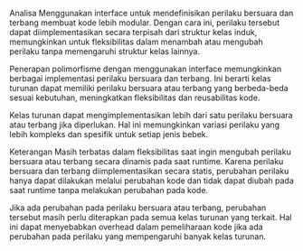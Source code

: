 Analisa
Menggunakan interface untuk mendefinisikan perilaku bersuara dan terbang membuat kode lebih modular. Dengan cara ini, perilaku tersebut dapat diimplementasikan secara terpisah dari struktur kelas induk, memungkinkan untuk fleksibilitas dalam menambah atau mengubah perilaku tanpa memengaruhi struktur kelas lainnya.

Penerapan polimorfisme dengan menggunakan interface memungkinkan berbagai implementasi perilaku bersuara dan terbang. Ini berarti kelas turunan dapat memiliki perilaku bersuara atau terbang yang berbeda-beda sesuai kebutuhan, meningkatkan fleksibilitas dan reusabilitas kode.

Kelas turunan dapat mengimplementasikan lebih dari satu perilaku bersuara atau terbang jika diperlukan. Hal ini memungkinkan variasi perilaku yang lebih kompleks dan spesifik untuk setiap jenis bebek.

Keterangan
Masih terbatas dalam fleksibilitas saat ingin mengubah perilaku bersuara atau terbang secara dinamis pada saat runtime. Karena perilaku bersuara dan terbang diimplementasikan secara statis, perubahan perilaku hanya dapat dilakukan melalui perubahan kode dan tidak dapat diubah pada saat runtime tanpa melakukan perubahan pada kode.

Jika ada perubahan pada perilaku bersuara atau terbang, perubahan tersebut masih perlu diterapkan pada semua kelas turunan yang terkait. Hal ini dapat menyebabkan overhead dalam pemeliharaan kode jika ada perubahan pada perilaku yang mempengaruhi banyak kelas turunan.